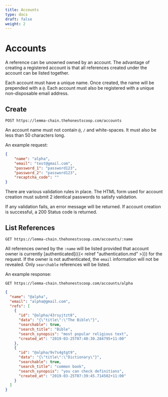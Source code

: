 ```yaml
---
title: Accounts
type: docs
draft: false
weight: 2
---
```



# **Accounts**

A reference can be unowned owned by an account. The advantage of creating a registered account is that all references created under the account can be listed together.

Each account must have a unique name. Once created, the name will be prepended with a `@`. Each account must also be registered with a unique non-disposable email address.


## **Create**

`POST https://lemma-chain.thehonestscoop.com/accounts`

An account name must not contain `@`, `/` and white-spaces. It must also be less than 50 characters long.

An example request:

```json
{
	"name": "alpha",
	"email": "test@gmail.com",
	"password_1": "password123",
	"password_2": "password123",
	"recaptcha_code": ""
}
```

There are various validation rules in place. The HTML form used for account creation must submit 2 identical passwords to satisfy validation.


If any validation fails, an error message will be returned.
If account creation is successful, a 200 Status code is returned.


## **List References**

`GET https://lemma-chain.thehonestscoop.com/accounts/:name`

All references owned by the `:name` will be listed provided that account owner is currently [authenticated]({{< relref "authentication.md" >}}) for the request. If the owner is not authenticated, the `email` information will not be revealed.  Only `searchable` references will be listed.


An example response:

`GET https://lemma-chain.thehonestscoop.com/accounts/alpha`

```json
{
  "name": "@alpha",
  "email": "alpha@gmail.com",
  "refs": [
    {
      "id": "@alpha/43rsyjtzt8",
      "data": "{\"title\":\"The Bible\"}",
      "searchable": true,
      "search_title": "Bible",
      "search_synopsis": "most popular religious text",
      "created_at": "2019-03-25T07:40:30.284795+11:00"
    },
    {
      "id": "@alpha/9v7s4gtgt9",
      "data": "{\"title\":\"Dictionary\"}",
      "searchable": true,
      "search_title": "common book",
      "search_synopsis": "you can check definitions",
      "created_at": "2019-03-25T07:39:45.714502+11:00"
    }
  ]
}
```

